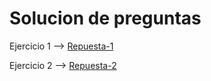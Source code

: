 # Solucion de preguntas


Ejercicio 1 --> [Repuesta-1](https://github.com/elitantamelgar/itk-ejecicios/blob/main/RESPUESTA-1.md)

Ejercicio 2 --> [Repuesta-2](https://github.com/elitantamelgar/itk-ejecicios/blob/main/RESPUESTA-2.md)